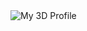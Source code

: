 <!--
![亮色](https://raw.githubusercontent.com/Catw1thu/Catw1thu/output/github-contribution-grid-snake.svg)
-->

<picture>
  <source media="(prefers-color-scheme: dark)" srcset="https://vercel-random-profile.vercel.app/api/random-profile?theme=dark">
  <source media="(prefers-color-scheme: light)" srcset="https://vercel-random-profile.vercel.app/api/random-profile?theme=light">
  <img alt="My 3D Profile" src="https://vercel-random-profile.vercel.app/api/random-profile?theme=light">
</picture>
